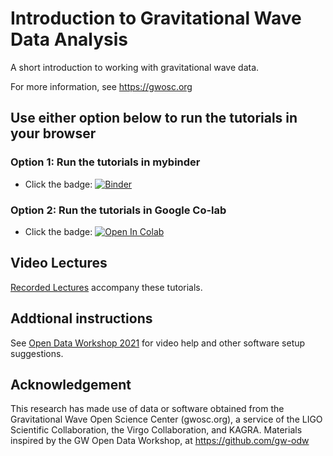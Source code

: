 # Introduction to Gravitational Wave Data Analysis

A short introduction to working with gravitational wave data.

For more information, see https://gwosc.org

## Use either option below to run the tutorials in your browser

### Option 1: Run the tutorials in mybinder

 * Click the badge:   [![Binder](https://mybinder.org/badge_logo.svg)](https://mybinder.org/v2/gh/jkanner/gw-intro/main)

### Option 2: Run the tutorials in Google Co-lab

* Click the badge: [![Open In Colab](https://colab.research.google.com/assets/colab-badge.svg)](https://colab.research.google.com/github/jkanner/gw-intro/blob/main)

## Video Lectures

[Recorded Lectures](https://labcit.ligo.caltech.edu/~jkanner/gwosc/intro-course/) accompany these tutorials.

## Addtional instructions

See [Open Data Workshop 2021](https://github.com/gw-odw/odw-2021/blob/master/setup.md) for video help and other software setup suggestions.

## Acknowledgement

This research has made use of data or software obtained from the Gravitational Wave Open Science Center (gwosc.org), a service of the LIGO Scientific Collaboration, the Virgo Collaboration, and KAGRA.  Materials inspired by the GW Open Data Workshop, at https://github.com/gw-odw
